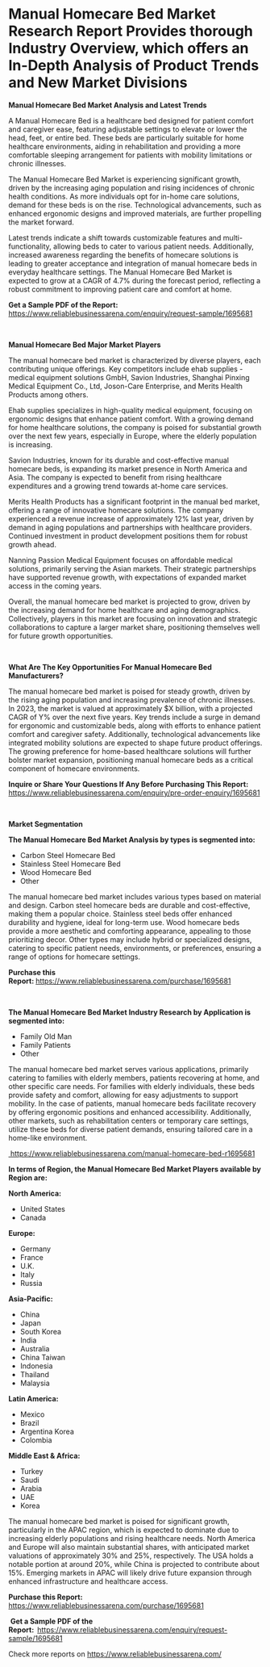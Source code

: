 <p><h1>Manual Homecare Bed Market Research Report Provides thorough Industry Overview, which offers an In-Depth Analysis of Product Trends and New Market Divisions</h1></p><p><strong>Manual Homecare Bed Market Analysis and Latest Trends</strong></p>
<p><p>A Manual Homecare Bed is a healthcare bed designed for patient comfort and caregiver ease, featuring adjustable settings to elevate or lower the head, feet, or entire bed. These beds are particularly suitable for home healthcare environments, aiding in rehabilitation and providing a more comfortable sleeping arrangement for patients with mobility limitations or chronic illnesses.</p><p>The Manual Homecare Bed Market is experiencing significant growth, driven by the increasing aging population and rising incidences of chronic health conditions. As more individuals opt for in-home care solutions, demand for these beds is on the rise. Technological advancements, such as enhanced ergonomic designs and improved materials, are further propelling the market forward. </p><p>Latest trends indicate a shift towards customizable features and multi-functionality, allowing beds to cater to various patient needs. Additionally, increased awareness regarding the benefits of homecare solutions is leading to greater acceptance and integration of manual homecare beds in everyday healthcare settings. The Manual Homecare Bed Market is expected to grow at a CAGR of 4.7% during the forecast period, reflecting a robust commitment to improving patient care and comfort at home.</p></p>
<p><strong>Get a Sample PDF of the Report:&nbsp;</strong> <a href="https://www.reliablebusinessarena.com/enquiry/request-sample/1695681?utm_campaign=3561&utm_medium=2&utm_source=Github&utm_content=ia&utm_term=27032025&utm_id=manual-homecare-bed">https://www.reliablebusinessarena.com/enquiry/request-sample/1695681</a></p>
<p>&nbsp;</p>
<p><strong>Manual Homecare Bed Major Market Players</strong></p>
<p><p>The manual homecare bed market is characterized by diverse players, each contributing unique offerings. Key competitors include ehab supplies - medical equipment solutions GmbH, Savion Industries, Shanghai Pinxing Medical Equipment Co., Ltd, Joson-Care Enterprise, and Merits Health Products among others. </p><p>Ehab supplies specializes in high-quality medical equipment, focusing on ergonomic designs that enhance patient comfort. With a growing demand for home healthcare solutions, the company is poised for substantial growth over the next few years, especially in Europe, where the elderly population is increasing.</p><p>Savion Industries, known for its durable and cost-effective manual homecare beds, is expanding its market presence in North America and Asia. The company is expected to benefit from rising healthcare expenditures and a growing trend towards at-home care services.</p><p>Merits Health Products has a significant footprint in the manual bed market, offering a range of innovative homecare solutions. The company experienced a revenue increase of approximately 12% last year, driven by demand in aging populations and partnerships with healthcare providers. Continued investment in product development positions them for robust growth ahead.</p><p>Nanning Passion Medical Equipment focuses on affordable medical solutions, primarily serving the Asian markets. Their strategic partnerships have supported revenue growth, with expectations of expanded market access in the coming years.</p><p>Overall, the manual homecare bed market is projected to grow, driven by the increasing demand for home healthcare and aging demographics. Collectively, players in this market are focusing on innovation and strategic collaborations to capture a larger market share, positioning themselves well for future growth opportunities.</p></p>
<p>&nbsp;</p>
<p><strong>What Are The Key Opportunities For Manual Homecare Bed Manufacturers?</strong></p>
<p><p>The manual homecare bed market is poised for steady growth, driven by the rising aging population and increasing prevalence of chronic illnesses. In 2023, the market is valued at approximately $X billion, with a projected CAGR of Y% over the next five years. Key trends include a surge in demand for ergonomic and customizable beds, along with efforts to enhance patient comfort and caregiver safety. Additionally, technological advancements like integrated mobility solutions are expected to shape future product offerings. The growing preference for home-based healthcare solutions will further bolster market expansion, positioning manual homecare beds as a critical component of homecare environments.</p></p>
<p><strong>Inquire or Share Your Questions If Any Before Purchasing This Report:</strong> <a href="https://www.reliablebusinessarena.com/enquiry/pre-order-enquiry/1695681?utm_campaign=3561&utm_medium=2&utm_source=Github&utm_content=ia&utm_term=27032025&utm_id=manual-homecare-bed">https://www.reliablebusinessarena.com/enquiry/pre-order-enquiry/1695681</a></p>
<p>&nbsp;</p>
<p><strong>Market Segmentation</strong></p>
<p><strong>The Manual Homecare Bed Market Analysis by types is segmented into:</strong></p>
<p><ul><li>Carbon Steel Homecare Bed</li><li>Stainless Steel Homecare Bed</li><li>Wood Homecare Bed</li><li>Other</li></ul></p>
<p><p>The manual homecare bed market includes various types based on material and design. Carbon steel homecare beds are durable and cost-effective, making them a popular choice. Stainless steel beds offer enhanced durability and hygiene, ideal for long-term use. Wood homecare beds provide a more aesthetic and comforting appearance, appealing to those prioritizing decor. Other types may include hybrid or specialized designs, catering to specific patient needs, environments, or preferences, ensuring a range of options for homecare settings.</p></p>
<p><strong>Purchase this Report:&nbsp;</strong><a href="https://www.reliablebusinessarena.com/purchase/1695681?utm_campaign=3561&utm_medium=2&utm_source=Github&utm_content=ia&utm_term=27032025&utm_id=manual-homecare-bed">https://www.reliablebusinessarena.com/purchase/1695681</a></p>
<p>&nbsp;</p>
<p><strong>The Manual Homecare Bed Market Industry Research by Application is segmented into:</strong></p>
<p><ul><li>Family Old Man</li><li>Family Patients</li><li>Other</li></ul></p>
<p><p>The manual homecare bed market serves various applications, primarily catering to families with elderly members, patients recovering at home, and other specific care needs. For families with elderly individuals, these beds provide safety and comfort, allowing for easy adjustments to support mobility. In the case of patients, manual homecare beds facilitate recovery by offering ergonomic positions and enhanced accessibility. Additionally, other markets, such as rehabilitation centers or temporary care settings, utilize these beds for diverse patient demands, ensuring tailored care in a home-like environment.</p></p>
<p><a href="https://www.reliablebusinessarena.com/manual-homecare-bed-r1695681?utm_campaign=3561&utm_medium=2&utm_source=Github&utm_content=ia&utm_term=27032025&utm_id=manual-homecare-bed">&nbsp;https://www.reliablebusinessarena.com/manual-homecare-bed-r1695681</a></p>
<p><strong>In terms of Region, the Manual Homecare Bed Market Players available by Region are:</strong></p>
<p>
    <p> <strong> North America: </strong>
        <ul>
            <li>United States</li>
            <li>Canada</li>
        </ul>
        </p> 
    <p> <strong> Europe: </strong>
        <ul>
            <li>Germany</li>
            <li>France</li>
            <li>U.K.</li>
            <li>Italy</li>
            <li>Russia</li>
        </ul>
        </p> 
    <p> <strong> Asia-Pacific: </strong>
        <ul>
            <li>China</li>
            <li>Japan</li>
            <li>South Korea</li>
            <li>India</li>
            <li>Australia</li>
            <li>China Taiwan</li>
            <li>Indonesia</li>
            <li>Thailand</li>
            <li>Malaysia</li>
        </ul>
        </p> 
    <p> <strong> Latin America: </strong>
        <ul>
            <li>Mexico</li>
            <li>Brazil</li>
            <li>Argentina Korea</li>
            <li>Colombia</li>
        </ul>
        </p> 
    <p> <strong> Middle East & Africa: </strong>
        <ul>
            <li>Turkey</li>
            <li>Saudi</li>
            <li>Arabia</li>
            <li>UAE</li>
            <li>Korea</li>
        </ul>
    </p>
    </p>
<p><p>The manual homecare bed market is poised for significant growth, particularly in the APAC region, which is expected to dominate due to increasing elderly populations and rising healthcare needs. North America and Europe will also maintain substantial shares, with anticipated market valuations of approximately 30% and 25%, respectively. The USA holds a notable portion at around 20%, while China is projected to contribute about 15%. Emerging markets in APAC will likely drive future expansion through enhanced infrastructure and healthcare access.</p></p>
<p><strong>Purchase this Report: </strong><a href="https://www.reliablebusinessarena.com/purchase/1695681?utm_campaign=3561&utm_medium=2&utm_source=Github&utm_content=ia&utm_term=27032025&utm_id=manual-homecare-bed">https://www.reliablebusinessarena.com/purchase/1695681</a></p>
<p>&nbsp;<strong>Get a Sample PDF of the Report:&nbsp;&nbsp;</strong><a href="https://www.reliablebusinessarena.com/enquiry/request-sample/1695681?utm_campaign=3561&utm_medium=2&utm_source=Github&utm_content=ia&utm_term=27032025&utm_id=manual-homecare-bed">https://www.reliablebusinessarena.com/enquiry/request-sample/1695681</a></p>
<p><strong></strong></p>
<p>Check more reports on <a href="https://www.reliablebusinessarena.com/?utm_campaign=3561&utm_medium=2&utm_source=Github&utm_content=ia&utm_term=27032025&utm_id=manual-homecare-bed">https://www.reliablebusinessarena.com/</a></p>